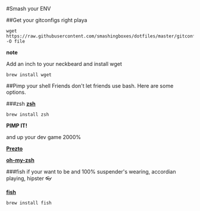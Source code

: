 #Smash your ENV

##Get your gitconfigs right playa

```
wget https://raw.githubusercontent.com/smashingboxes/dotfiles/master/gitconfig -O file
```

**note**

Add an inch to your neckbeard and install wget

```
brew install wget
```

##Pimp your shell
Friends don't let friends use bash. Here are some options.

###zsh
**[zsh](http://www.zsh.org/)**

```
brew install zsh
```

**PIMP IT!**

and up your dev game 2000%

**[Prezto](https://github.com/sorin-ionescu/prezto)**

**[oh-my-zsh](https://github.com/robbyrussell/oh-my-zsh)**

###fish
if your want to be and 100% suspender's wearing, accordian playing, hipster :eyeglasses:

**[fish](http://fishshell.com/)**

```
brew install fish
```
